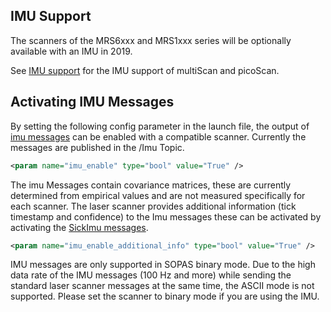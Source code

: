 ## IMU Support

The scanners of the MRS6xxx and MRS1xxx series will be optionally available with an IMU in 2019. 

See [IMU support](sick_scan_segment_xd#imu-support) for the IMU support of multiScan and picoScan.

## Activating IMU Messages
By setting the following config parameter in the launch file, the output of [imu messages](http://docs.ros.org/melodic/api/sensor_msgs/html/msg/Imu.html) can be enabled with a compatible scanner. Currently the messages are published in the /Imu Topic.
```xml
<param name="imu_enable" type="bool" value="True" />

```
The imu Messages contain covariance matrices, these are currently determined from empirical values and are not measured specifically for each scanner. 
The laser scanner provides additional information (tick timestamp and confidence) to the Imu messages these can be activated by activating the [SickImu messages](../msg/SickImu.msg).

```xml
<param name="imu_enable_additional_info" type="bool" value="True" />

```

IMU messages are only supported in SOPAS binary mode. Due to the high data rate of the IMU messages (100 Hz and more) while sending the standard laser scanner messages at the same time, the ASCII mode is not supported. Please set the scanner to binary mode if you are using the IMU.
